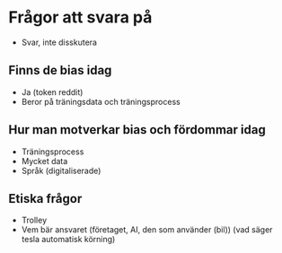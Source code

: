 # Frågor att svara på

- Svar, inte disskutera

## Finns de bias idag

- Ja (token reddit)
- Beror på träningsdata och träningsprocess

## Hur man motverkar bias och fördommar idag

- Träningsprocess
- Mycket data
- Språk (digitaliserade)

## Etiska frågor

- Trolley
- Vem bär ansvaret (företaget, AI, den som använder (bil)) (vad säger tesla automatisk körning)
